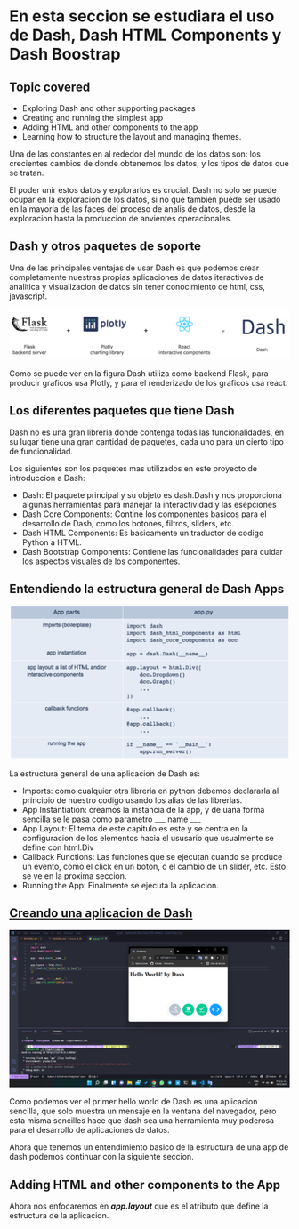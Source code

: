 # En esta seccion se estudiara el uso de **Dash, Dash HTML Components y Dash Boostrap**

## Topic covered

- Exploring Dash and other supporting packages
- Creating and running the simplest app
- Adding HTML and other components to the app
- Learning how to structure the layout and managing themes.

Una de las constantes en al rededor del mundo de los datos son: los crecientes cambios de donde obtenemos los datos, y los tipos de datos que se tratan. 

El poder unir estos datos y explorarlos es crucial. Dash no solo se puede ocupar en la exploracion de los datos, si no que tambien puede ser usado en la mayoria de las faces del proceso de analis de datos, desde la exploracion hasta la produccion de anvientes operacionales.

## Dash y otros paquetes de soporte 

Una de las principales ventajas de usar Dash es que podemos crear completamente nuestras propias aplicaciones de datos iteractivos de analitica y visualizacion de datos sin tener conocimiento de html, css, javascript.

![BackgroundDash](./images/backDash.png)

Como se puede ver en la figura Dash utiliza como backend Flask, para producir graficos usa Plotly, y para el renderizado de los graficos usa react.

## Los diferentes paquetes que tiene Dash

Dash no es una gran libreria donde contenga todas las funcionalidades, en su lugar tiene una gran cantidad de paquetes, cada uno para un cierto tipo de funcionalidad.

Los siguientes son los paquetes mas utilizados en este proyecto de introduccion a Dash:

- Dash: El paquete principal y su objeto es dash.Dash y nos proporciona algunas herramientas para manejar la interactividad y las esepciones 
- Dash Core Components: Contine los componentes basicos para el desarrollo de Dash, como los botones, filtros, sliders, etc.
- Dash HTML Components: Es basicamente un traductor de codigo Python a HTML.
- Dash Bootstrap Components: Contiene las funcionalidades para cuidar los aspectos visuales de los componentes.

## Entendiendo la estructura general de Dash Apps

![DashAppParts](./images/tabla.png)

La estructura general de una aplicacion de Dash es: 

- Imports: como cualquier otra libreria en python debemos declararla al principio de nuestro codigo usando los alias de las librerias.
- App Instantiation: creamos la instancia de la app, y de uana forma sencilla se le pasa como parametro ___ name ___
- App Layout: El tema de este capitulo es este y se centra en la configuracion de los elementos hacia el ususario que usualmente se define con html.Div
- Callback Functions: Las funciones que se ejecutan cuando se produce un evento, como el click en un boton, o el cambio de un slider, etc. Esto se ve en la proxima seccion.
- Running the App: Finalmente se ejecuta la aplicacion.

## [Creando una aplicacion de Dash](./app.py)

![DashApp](./images/dashApp.png)

Como podemos ver el primer hello world de Dash es una aplicacion sencilla, que solo muestra un mensaje en la ventana del navegador, pero esta misma sencilles hace que dash sea una herramienta muy poderosa para el desarrollo de aplicaciones de datos.

Ahora que tenemos un entendimiento basico de la estructura de una app de dash podemos continuar con la siguiente seccion.

## Adding HTML and other components to the App

Ahora nos enfocaremos en ***app.layout***  que es el atributo que define la estructura de la aplicacion.

